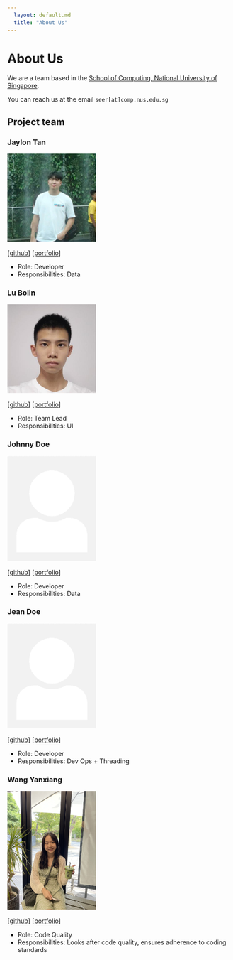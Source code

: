 ```yaml
---
  layout: default.md
  title: "About Us"
---
```


# About Us

We are a team based in the [School of Computing, National University of Singapore](http://www.comp.nus.edu.sg).

You can reach us at the email `seer[at]comp.nus.edu.sg`

## Project team

### Jaylon Tan

<img src="images/jaylontan.png" width="200px">

[[github](https://github.com/jaylontan)]
[[portfolio](team/jaylontan.md)]

* Role: Developer
* Responsibilities: Data

### Lu Bolin

<img src="images/lubolin.png" width="200px">

[[github](http://github.com/lubolin)]
[[portfolio](team/lubolin.md)]

* Role: Team Lead
* Responsibilities: UI

### Johnny Doe

<img src="images/johndoe.png" width="200px">

[[github](http://github.com/johndoe)] [[portfolio](team/johndoe.md)]

* Role: Developer
* Responsibilities: Data

### Jean Doe

<img src="images/johndoe.png" width="200px">

[[github](http://github.com/johndoe)]
[[portfolio](team/johndoe.md)]

* Role: Developer
* Responsibilities: Dev Ops + Threading

### Wang Yanxiang

<img src="images/isawangyx.png" width="200px">

[[github](https://github.com/isawangyx)]
[[portfolio](team/wangyanxiang.md)]

* Role: Code Quality
* Responsibilities: Looks after code quality, ensures adherence to coding standards

